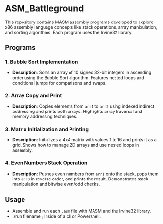 # ASM_Battleground

This repository contains MASM assembly programs developed to explore x86 assembly language concepts like stack operations, array manipulation, and sorting algorithms. Each program uses the Irvine32 library.

## Programs

### 1. Bubble Sort Implementation
- **Description**: Sorts an array of 10 signed 32-bit integers in ascending order using the Bubble Sort algorithm. Features nested loops and conditional jumps for comparisons and swaps.

### 2. Array Copy and Print
- **Description**: Copies elements from `arr1` to `arr2` using indexed indirect addressing and prints both arrays. Highlights array traversal and memory addressing techniques.

### 3. Matrix Initialization and Printing
- **Description**: Initializes a 4x4 matrix with values 1 to 16 and prints it as a grid. Shows how to manage 2D arrays and use nested loops in assembly.

### 4. Even Numbers Stack Operation
- **Description**: Pushes even numbers from `arr1` onto the stack, pops them into `arr3` in reverse order, and prints the result. Demonstrates stack manipulation and bitwise even/odd checks.

## Usage
- Assemble and run each `.asm` file with MASM and the Irvine32 library.
- .\run filename ; Inside of a cli or Powershell. 